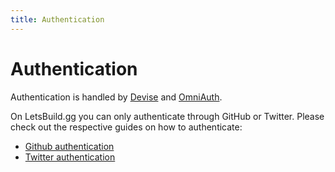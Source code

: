 ```yaml
---
title: Authentication
---
```


# Authentication

Authentication is handled by [Devise](https://github.com/plataformatec/devise)
and [OmniAuth](https://github.com/omniauth/omniauth).

On LetsBuild.gg you can only authenticate through GitHub or Twitter. Please
check out the respective guides on how to authenticate:

- [Github authentication](/backend/auth-github)
- [Twitter authentication](/backend/auth-twitter)
